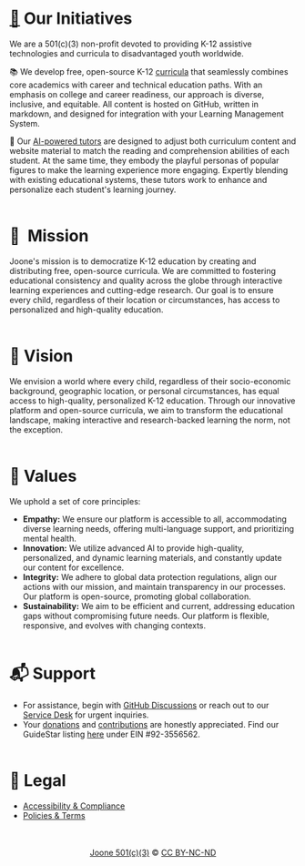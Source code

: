 # [🌱](https://www.figma.com/file/cJoBjCunCySAbjRsfJ2wpb/Joone-Timeline?type=whiteboard&node-id=0%3A1&t=cnXcZFLV5yraOcam-1)  Our Initiatives
We are a 501(c)(3) non-profit devoted to providing K-12 assistive technologies and curricula to disadvantaged youth worldwide.

📚  We develop free, open-source K-12 [curricula](https://github.com/joone-org/curriculum.joone.org) that seamlessly combines core academics with career and technical education paths. With an emphasis on college and career readiness, our approach is diverse, inclusive, and equitable. All content is hosted on GitHub, written in markdown, and designed for integration with your Learning Management System.

🧭  Our [AI-powered tutors](https://joone-org.notion.site/2f4d5bc97a0841d8af647646799358cf?v=8beedba61f4645e4b219919d79f61379) are designed to adjust both curriculum content and website material to match the reading and comprehension abilities of each student. At the same time, they embody the playful personas of popular figures to make the learning experience more engaging. Expertly blending with existing educational systems, these tutors work to enhance and personalize each student's learning journey. 
<br><br>
# 🏹  Mission
Joone's mission is to democratize K-12 education by creating and distributing free, open-source curricula. We are committed to fostering educational consistency and quality across the globe through interactive learning experiences and cutting-edge research. Our goal is to ensure every child, regardless of their location or circumstances, has access to personalized and high-quality education.
<br><br>  
# 🔭  Vision
We envision a world where every child, regardless of their socio-economic background, geographic location, or personal circumstances, has equal access to high-quality, personalized K-12 education. Through our innovative platform and open-source curricula, we aim to transform the educational landscape, making interactive and research-backed learning the norm, not the exception.
<br><br>  
# 🌳 Values
We uphold a set of core principles:
- **Empathy:** We ensure our platform is accessible to all, accommodating diverse learning needs, offering multi-language support, and prioritizing mental health.
- **Innovation:** We utilize advanced AI to provide high-quality, personalized, and dynamic learning materials, and constantly update our content for excellence.
- **Integrity:** We adhere to global data protection regulations, align our actions with our mission, and maintain transparency in our processes. Our platform is open-source, promoting global collaboration.
- **Sustainability:** We aim to be efficient and current, addressing education gaps without compromising future needs. Our platform is flexible, responsive, and evolves with changing contexts.
<br><br>
# 📬  Support
- For assistance, begin with [GitHub Discussions](https://github.com/orgs/joone-org/discussions/categories/support-forums) or reach out to our [Service Desk](https://joone-org.atlassian.net/servicedesk/customer/portals) for urgent inquiries.
- Your [donations](https://donate.stripe.com/7sI2bC6Ii9cWcSc8wy) and [contributions](https://github.com/joone-org/curriculum.joone.org/wiki) are honestly appreciated. Find our GuideStar listing [here](https://www.guidestar.org/profile/92-3556562) under EIN #92-3556562.
<br><br>  
# 📜 Legal
- [Accessibility & Compliance](https://joone.org/legal.html#accessibility)<br>
- [Policies & Terms](https://joone.org/legal.html#use)<br>
<br><br>
<p align="center"><a href="https://joone.org">Joone 501(c)(3)</a> © <a href="https://github.com/joone-org/curriculum.joone.org/blob/main/LICENSE.md">CC BY-NC-ND</a></p>
